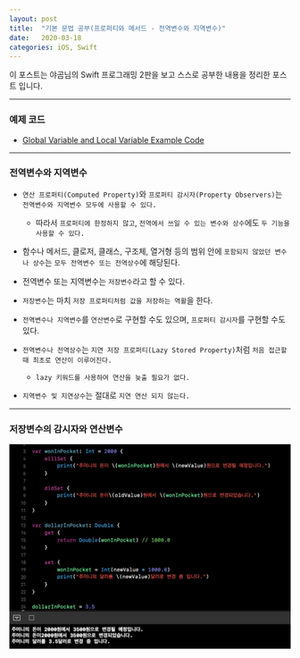 ```yaml
---
layout: post
title:  "기본 문법 공부(프로퍼티와 메서드 - 전역변수와 지역변수)"
date:   2020-03-18
categories: iOS, Swift
---
```


이 포스트는 야곰님의 Swift 프로그래밍 2판을 보고 스스로 공부한 내용을 정리한 포스트 입니다.

- - -

### 예제 코드

- [Global Variable and Local Variable Example Code](https://github.com/VincentGeranium/Swift-Study/tree/master/2020-03-18-GlobalVariableAndLocalVariableExample.playground)

- - -

### 전역변수와 지역변수

- `연산 프로퍼티(Computed Property)`와 `프로퍼티 감시자(Property Observers)`는 `전역변수와 지역변수 모두에 사용할 수 있다.`

    - 따라서 `프로퍼티에 한정하지 않고`, `전역에서 쓰일 수 있는 변수와 상수`에도 `두 기능을 사용할 수 있다.`

- 함수나 메서드, 클로저, 클래스, 구조체, 열거형 등의 범위 안에 `포함되지 않았던 변수나 상수`는 `모두 전역변수 또는 전역상수`에 해당된다.

- 전역변수 또는 지역변수는 `저장변수`라고 할 수 있다.

- `저장변수`는 마치 `저장 프로퍼티처럼 값을 저장하는 역활`을 한다.

- `전역변수나 지역변수`를 `연산변수`로 구현할 수도 있으며, `프로퍼티 감시자`를 구현할 수도 있다.

- `전역변수나 전역상수`는 `지연 저장 프로퍼티(Lazy Stored Property)`처럼 `처음 접근할 때 최초로 연산이 이루어진다.`

    - `lazy 키워드를 사용하여 연산을 늦출 필요가 없다.`
    
- `지역변수 및 지연상수`는 절대로 `지연 연산 되지 않는다.`

- - -

### 저장변수의 감시자와 연산변수

![GlobalVariableAndLocalVariableImage-1](https://github.com/VincentGeranium/VincentGeranium.github.io/blob/master/assets/img/GlobalVariableAndLocalVariableImage-1.png?raw=true)